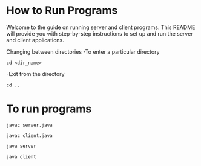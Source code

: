 # How to Run Programs

Welcome to the guide on running server and client programs. This README will provide you with step-by-step instructions to set up and run the server and client applications. 

Changing between directories 
-To enter a particular directory 
```
cd <dir_name>
```
-Exit from the directory 
```
cd ..
```
 # To run programs 
 ```
javac server.java
```
```
javac client.java
```
```
java server
```
```
java client
```


